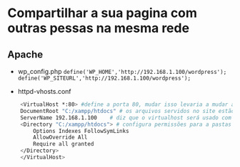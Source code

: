 # Compartilhar a sua pagina com outras pessas na mesma rede

## Apache

- wp_config.php
`define('WP_HOME','http://192.168.1.100/wordpress');`
`define('WP_SITEURL','http://192.168.1.100/wordpress');`

- httpd-vhosts.conf
```bash
    <VirtualHost *:80> #define a porta 80, mudar isso levaria a mudar alguns outros arquivos como
    DocumentRoot "C:/xampp/htdocs" # os arquivos servidos no site estão a pasta htdocs
    ServerName 192.168.1.100    # diz que o virtualhost será usado com esta URL
    <Directory "C:/xampp/htdocs"> # configura permissões para a pastas do site
        Options Indexes FollowSymLinks
        AllowOverride All
        Require all granted
    </Directory>
    </VirtualHost>
```
